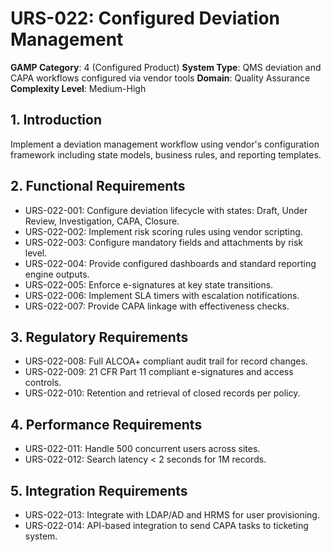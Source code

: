 # URS-022: Configured Deviation Management
**GAMP Category**: 4 (Configured Product)
**System Type**: QMS deviation and CAPA workflows configured via vendor tools
**Domain**: Quality Assurance
**Complexity Level**: Medium-High

## 1. Introduction
Implement a deviation management workflow using vendor's configuration framework including state models, business rules, and reporting templates.

## 2. Functional Requirements
- URS-022-001: Configure deviation lifecycle with states: Draft, Under Review, Investigation, CAPA, Closure.
- URS-022-002: Implement risk scoring rules using vendor scripting.
- URS-022-003: Configure mandatory fields and attachments by risk level.
- URS-022-004: Provide configured dashboards and standard reporting engine outputs.
- URS-022-005: Enforce e-signatures at key state transitions.
- URS-022-006: Implement SLA timers with escalation notifications.
- URS-022-007: Provide CAPA linkage with effectiveness checks.

## 3. Regulatory Requirements
- URS-022-008: Full ALCOA+ compliant audit trail for record changes.
- URS-022-009: 21 CFR Part 11 compliant e-signatures and access controls.
- URS-022-010: Retention and retrieval of closed records per policy.

## 4. Performance Requirements
- URS-022-011: Handle 500 concurrent users across sites.
- URS-022-012: Search latency < 2 seconds for 1M records.

## 5. Integration Requirements
- URS-022-013: Integrate with LDAP/AD and HRMS for user provisioning.
- URS-022-014: API-based integration to send CAPA tasks to ticketing system.
